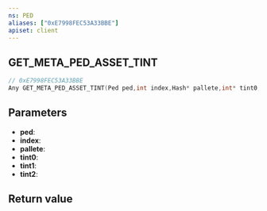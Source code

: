 ```yaml
---
ns: PED
aliases: ["0xE7998FEC53A33BBE"]
apiset: client
---
```

## GET_META_PED_ASSET_TINT

```c
// 0xE7998FEC53A33BBE
Any GET_META_PED_ASSET_TINT(Ped ped,int index,Hash* pallete,int* tint0,int* tint1,int* tint2);
```


## Parameters
* **ped**:
* **index**:
* **pallete**:
* **tint0**:
* **tint1**:
* **tint2**:

## Return value

